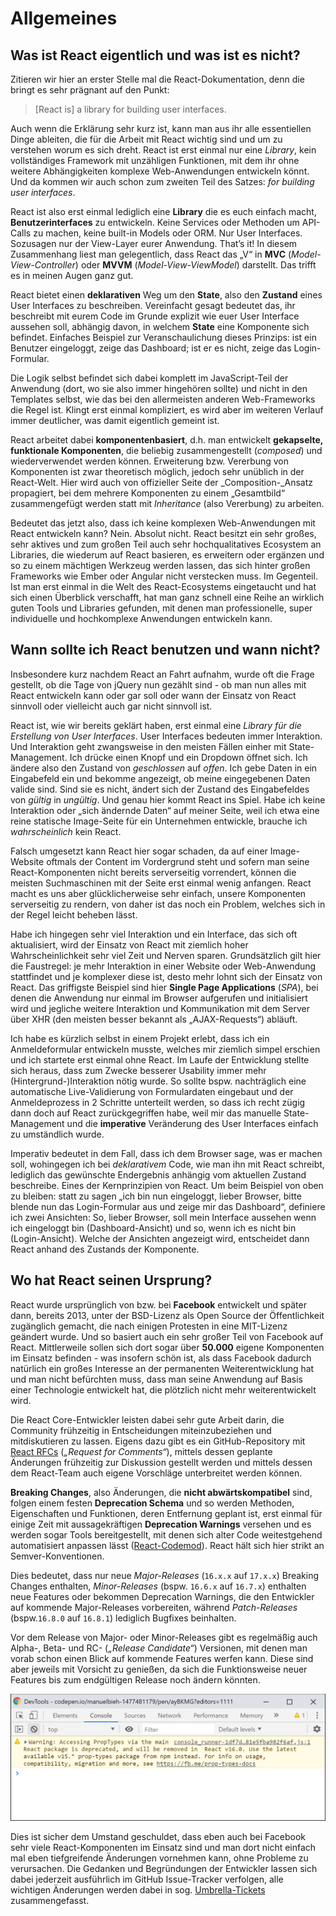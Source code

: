 # Allgemeines

## Was ist React eigentlich und was ist es nicht?

Zitieren wir hier an erster Stelle mal die React-Dokumentation, denn die bringt es sehr prägnant auf den Punkt:

> \[React is\] a library for building user interfaces.

Auch wenn die Erklärung sehr kurz ist, kann man aus ihr alle essentiellen Dinge ableiten, die  für die Arbeit mit React wichtig sind und um zu verstehen worum es sich dreht. React ist erst einmal nur eine _Library_, kein vollständiges Framework mit unzähligen Funktionen, mit dem ihr ohne weitere Abhängigkeiten komplexe Web-Anwendungen entwickeln könnt. Und da kommen wir auch schon zum zweiten Teil des Satzes: _for building user interfaces_.

React ist also erst einmal lediglich eine **Library** die es euch einfach macht, **Benutzerinterfaces** zu entwickeln. Keine Services oder Methoden um API-Calls zu machen, keine built-in Models oder ORM. Nur User Interfaces. Sozusagen nur der View-Layer eurer Anwendung. That’s it! In diesem Zusammenhang liest man gelegentlich, dass React das „V“ in **MVC** \(_Model-View-Controller_\) oder **MVVM** \(_Model-View-ViewModel_\) darstellt. Das trifft es in meinen Augen ganz gut.

React bietet einen **deklarativen** Weg um den **State**, also den **Zustand** eines User Interfaces zu beschreiben. Vereinfacht gesagt bedeutet das, ihr beschreibt mit eurem Code im Grunde explizit wie euer User Interface aussehen soll, abhängig davon, in welchem **State** eine Komponente sich befindet. Einfaches Beispiel zur Veranschaulichung dieses Prinzips: ist ein Benutzer eingeloggt, zeige das Dashboard; ist er es nicht, zeige das Login-Formular.

Die Logik selbst befindet sich dabei komplett im JavaScript-Teil der Anwendung \(dort, wo sie also immer hingehören sollte\) und nicht in den Templates selbst, wie das bei den allermeisten anderen Web-Frameworks die Regel ist. Klingt erst einmal kompliziert, es wird aber im weiteren Verlauf immer deutlicher, was damit eigentlich gemeint ist.

React arbeitet dabei **komponentenbasiert**, d.h. man entwickelt **gekapselte, funktionale Komponenten**, die beliebig zusammengestellt \(_composed_\) und wiederverwendet werden können. Erweiterung bzw. Vererbung von Komponenten ist zwar theoretisch möglich, jedoch sehr unüblich in der React-Welt. Hier wird auch von offizieller Seite der _Composition-_Ansatz propagiert, bei dem mehrere Komponenten zu einem „Gesamtbild“ zusammengefügt werden statt mit _Inheritance_ \(also Vererbung\) zu arbeiten.

Bedeutet das jetzt also, dass ich keine komplexen Web-Anwendungen mit React entwickeln kann? Nein. Absolut nicht. React besitzt ein sehr großes, sehr aktives und zum großen Teil auch sehr hochqualitatives Ecosystem an Libraries, die wiederum auf React basieren, es erweitern oder ergänzen und so zu einem mächtigen Werkzeug werden lassen, das sich hinter großen Frameworks wie Ember oder Angular nicht verstecken muss. Im Gegenteil. Ist man erst einmal in die Welt des React-Ecosystems eingetaucht und hat sich einen Überblick verschafft, hat man ganz schnell eine Reihe an wirklich guten Tools und Libraries gefunden, mit denen man professionelle, super individuelle und hochkomplexe Anwendungen entwickeln kann.

## Wann sollte ich React benutzen und wann nicht?

Insbesondere kurz nachdem React an Fahrt aufnahm, wurde oft die Frage gestellt, ob die Tage von jQuery nun gezählt sind - ob man nun alles mit React entwickeln kann oder gar soll oder wann der Einsatz von React sinnvoll oder vielleicht auch gar nicht sinnvoll ist.

React ist, wie wir bereits geklärt haben, erst einmal eine _Library für die Erstellung von User Interfaces_. User Interfaces bedeuten immer Interaktion. Und Interaktion geht zwangsweise in den meisten Fällen einher mit State-Management. Ich drücke einen Knopf und ein Dropdown öffnet sich. Ich ändere also den Zustand von _geschlossen_ auf _offen_. Ich gebe Daten in ein Eingabefeld ein und bekomme angezeigt, ob meine eingegebenen Daten valide sind. Sind sie es nicht, ändert sich der Zustand des Eingabefeldes von _gültig_ in _ungültig_. Und genau hier kommt React ins Spiel. Habe ich keine Interaktion oder „sich ändernde Daten“ auf meiner Seite, weil ich etwa eine reine statische Image-Seite für ein Unternehmen entwickle, brauche ich _wahrscheinlich_ kein React.

Falsch umgesetzt kann React hier sogar schaden, da auf einer Image-Website oftmals der Content im Vordergrund steht und sofern man seine React-Komponenten nicht bereits serverseitig vorrendert, können die meisten Suchmaschinen mit der Seite erst einmal wenig anfangen. React macht es uns aber glücklicherweise sehr einfach, unsere Komponenten serverseitig zu rendern, von daher ist das noch ein Problem, welches sich in der Regel leicht beheben lässt.

Habe ich hingegen sehr viel Interaktion und ein Interface, das sich oft aktualisiert, wird der Einsatz von React mit ziemlich hoher Wahrscheinlichkeit sehr viel Zeit und Nerven sparen. Grundsätzlich gilt hier die Faustregel: je mehr Interaktion in einer Website oder Web-Anwendung stattfindet und je komplexer diese ist, desto mehr lohnt sich der Einsatz von React. Das griffigste Beispiel sind hier **Single Page Applications** \(_SPA_\), bei denen die Anwendung nur einmal im Browser aufgerufen und initialisiert wird und jegliche weitere Interaktion und Kommunikation mit dem Server über XHR \(den meisten besser bekannt als „AJAX-Requests“\) abläuft.

Ich habe es kürzlich selbst in einem Projekt erlebt, dass ich ein Anmeldeformular entwickeln musste, welches mir ziemlich simpel erschien und ich startete erst einmal ohne React. Im Laufe der Entwicklung stellte sich heraus, dass zum Zwecke besserer Usability immer mehr \(Hintergrund-\)Interaktion nötig wurde. So sollte bspw. nachträglich eine automatische Live-Validierung von Formulardaten eingebaut und der Anmeldeprozess in 2 Schritte unterteilt werden, so dass ich recht zügig dann doch auf React zurückgegriffen habe, weil mir das manuelle State-Management und die **imperative** Veränderung des User Interfaces einfach zu umständlich wurde.

Imperativ bedeutet in dem Fall, dass ich dem Browser sage, was er machen soll, wohingegen ich bei _deklarativem_ Code, wie man ihn mit React schreibt, lediglich das gewünschte Endergebnis anhängig vom aktuellen Zustand beschreibe. Eines der Kernprinzipien von React. Um beim Beispiel von oben zu bleiben: statt zu sagen „ich bin nun eingeloggt, lieber Browser, bitte blende nun das Login-Formular aus und zeige mir das Dashboard“, definiere ich zwei Ansichten: So, lieber Browser, soll mein Interface aussehen wenn ich eingeloggt bin \(Dashboard-Ansicht\) und so, wenn ich es nicht bin \(Login-Ansicht\). Welche der Ansichten angezeigt wird, entscheidet dann React anhand des Zustands der Komponente.

## Wo hat React seinen Ursprung?

React wurde ursprünglich von bzw. bei **Facebook** entwickelt und später dann, bereits 2013, unter der BSD-Lizenz als Open Source der Öffentlichkeit zugänglich gemacht, die nach einigen Protesten in eine MIT-Lizenz geändert wurde. Und so basiert auch ein sehr großer Teil von Facebook auf React. Mittlerweile sollen sich dort sogar über **50.000** eigene Komponenten im Einsatz befinden - was insofern schön ist, als dass Facebook dadurch natürlich ein großes Interesse an der permanenten Weiterentwicklung hat und man nicht befürchten muss, dass man seine Anwendung auf Basis einer Technologie entwickelt hat, die plötzlich nicht mehr weiterentwickelt wird.

Die React Core-Entwickler leisten dabei sehr gute Arbeit darin, die Community frühzeitig in Entscheidungen miteinzubeziehen und mitdiskutieren zu lassen. Eigens dazu gibt es ein GitHub-Repository mit [React RFCs](https://github.com/reactjs/rfcs) \(_„Request for Comments“_\), mittels dessen geplante Änderungen frühzeitig zur Diskussion gestellt werden und mittels dessen dem React-Team auch eigene Vorschläge unterbreitet werden können. 

**Breaking Changes**, also Änderungen, die **nicht abwärtskompatibel** sind, folgen einem festen **Deprecation Schema** und so werden Methoden, Eigenschaften und Funktionen, deren Entfernung geplant ist, erst einmal für einige Zeit mit aussagekräftigen **Deprecation Warnings** versehen und es werden sogar Tools bereitgestellt, mit denen sich alter Code weitestgehend automatisiert anpassen lässt \([React-Codemod](https://github.com/reactjs/react-codemod)\). React hält sich hier strikt an Semver-Konventionen. 

Dies bedeutet, dass nur neue _Major-Releases_ \(`16.x.x` auf `17.x.x`\) Breaking Changes enthalten, _Minor-Releases_ \(bspw. `16.6.x` auf `16.7.x`\) enthalten neue Features oder bekommen Deprecation Warnings, die den Entwickler auf kommende Major-Releases vorbereiten, während _Patch-Releases_ \(bspw.`16.8.0` auf `16.8.1`\) lediglich Bugfixes beinhalten. 

Vor dem Release von Major- oder Minor-Releases gibt es regelmäßig auch Alpha-, Beta- und RC- \(_„Release Candidate“_\) Versionen, mit denen man vorab schon einen Blick auf kommende Features werfen kann. Diese sind aber jeweils mit Vorsicht zu genießen, da sich die Funktionsweise neuer Features bis zum endgültigen Release noch ändern könnten.

![Beispiel f&#xFC;r eine Deprecation Warning](../.gitbook/assets/deprecation-warning.png)

Dies ist sicher dem Umstand geschuldet, dass eben auch bei Facebook sehr viele React-Komponenten im Einsatz sind und man dort nicht einfach mal eben tiefgreifende Änderungen vornehmen kann, ohne Probleme zu verursachen. Die Gedanken und Begründungen der Entwickler lassen sich dabei jederzeit ausführlich im GitHub Issue-Tracker verfolgen, alle wichtigen Änderungen werden dabei in sog. [Umbrella-Tickets](https://github.com/facebook/react/issues?utf8=%E2%9C%93&q=is%3Aissue%20is%3Aopen%20umbrella) zusammengefasst.

